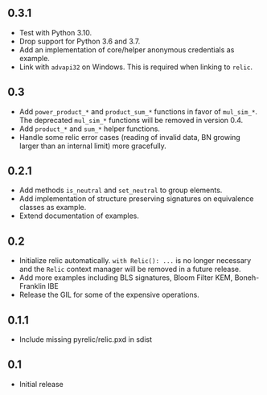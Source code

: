 0.3.1
-----

* Test with Python 3.10.
* Drop support for Python 3.6 and 3.7.
* Add an implementation of core/helper anonymous credentials as example.
* Link with `advapi32` on Windows. This is required when linking to `relic`.

0.3
---

* Add `power_product_*` and `product_sum_*` functions in favor of `mul_sim_*`. The deprecated
  `mul_sim_*` functions will be removed in version 0.4.
* Add `product_*` and `sum_*` helper functions.
* Handle some relic error cases (reading of invalid data, BN growing larger than an internal limit)
  more gracefully.

0.2.1
-----

* Add methods `is_neutral` and `set_neutral` to group elements.
* Add implementation of structure preserving signatures on equivalence classes as example.
* Extend documentation of examples.

0.2
---

* Initialize relic automatically. `with Relic(): ...` is no longer necessary and the `Relic` context
  manager will be removed in a future release.
* Add more examples including BLS signatures, Bloom Filter KEM, Boneh-Franklin IBE
* Release the GIL for some of the expensive operations.

0.1.1
-----

* Include missing pyrelic/relic.pxd in sdist

0.1
---

* Initial release
